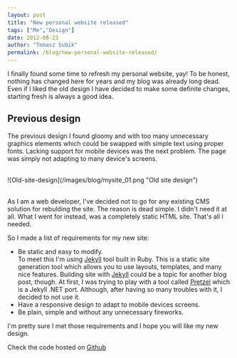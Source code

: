 ```yaml
---
layout: post
title: "New personal website released"
tags: ["Me","Design"]
date: 2012-08-23
author: "Tomasz Subik"
permalink: /blog/new-personal-website-released/
---
```


I finally found some time to refresh my personal website, yay! To be honest, nothing has changed here for years
and my blog was already long dead. Even if I liked the old design I have decided to make some definite changes, starting fresh is always a good idea.

<!--more-->

## Previous design

The previous design I found gloomy and with too many unnecessary graphics elements which could be swapped
with simple text using proper fonts. Lacking support for mobile devices was the next problem. The page was simply not adapting to
many device's screens.

<br>
![Old-site-design](/images/blog/mysite_01.png "Old site design")
<br>
<br>

As I am a web developer, I've decided not to go for any existing CMS solution for rebulding the site.
The reason is dead simple. I didn't need it at all. What I went for instead, was a completely static HTML site.
That's all I needed.

So I made a list of requirements for my new site:

* Be static and easy to modify.<br>
  To meet this I'm using <a href="http://jekyllrb.com/">Jekyll</a> tool built in Ruby.
  This is a static site generation tool which allows you to use layouts, templates, and many nice features.
  Building site with <a href="http://jekyllrb.com/">Jekyll</a> could be a topic for another blog post, though.
  At first, I was trying to play with a tool called <a href="https://github.com/Code52/pretzel">Pretzel</a>
  which is a Jekyll .NET port. Although, after having so many troubles with it, I decided to not use it.
* Have a responsive design to adapt to mobile devices screens.
* Be plain, simple and without any unnecessary fireworks.

I'm pretty sure I met those requirements and I hope you will like my new design.

Check the code hosted on <a href="https://github.com/tsubik/tsubik.github.io">Github</a>
